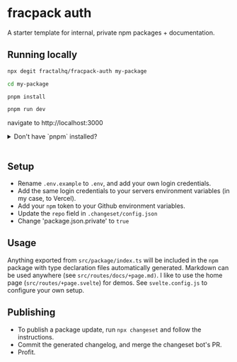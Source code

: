 # fracpack auth

A starter template for internal, private npm packages + documentation.

## Running locally

```bash
npx degit fractalhq/fracpack-auth my-package

cd my-package

pnpm install

pnpm run dev
```

navigate to http://localhost:3000

<details>
<summary>Don't have `pnpm` installed?</summary>

You should! You can install it easily as a drop-in npm replacement with this one liner from <a href='https://pnpm.io/installation'>the docs</a>:

```bash
    curl -fsSL https://get.pnpm.io/install.sh | sh -
```

</details>

<br>

## Setup

- Rename `.env.example` to `.env`, and add your own login credentials.
- Add the same login credentials to your servers environment variables (in my case, to Vercel).
- Add your `npm` token to your Github environment variables.
- Update the `repo` field in `.changeset/config.json`
- Change 'package.json.private' to `true`

## Usage

Anything exported from `src/package/index.ts` will be included in the `npm` package with type declaration files automatically generated. Markdown can be used anywhere (see `src/routes/docs/+page.md)`. I like to use the home page (`src/routes/+page.svelte`) for demos. See `svelte.config.js` to configure your own setup.

## Publishing

- To publish a package update, run `npx changeset` and follow the instructions.
- Commit the generated changelog, and merge the changeset bot's PR.
- Profit.
